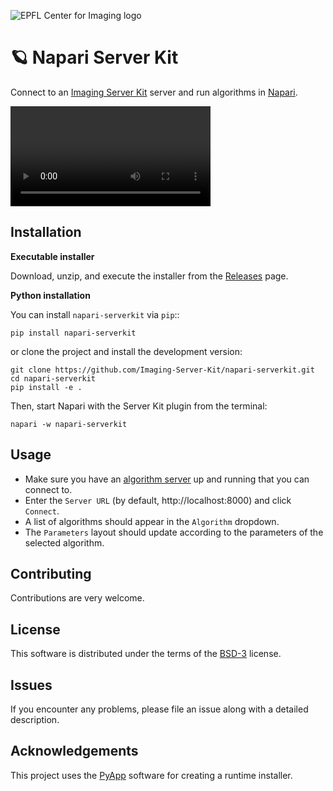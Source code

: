 ![EPFL Center for Imaging logo](https://imaging.epfl.ch/resources/logo-for-gitlab.svg)
# 🪐 Napari Server Kit

Connect to an [Imaging Server Kit](https://github.com/Imaging-Server-Kit/imaging-server-kit) server and run algorithms in [Napari](https://napari.org/stable/).


<video width="320" autoplay loop>
    <source src="./assets/screencast.mp4" type="video/webm">
    Your browser does not support the video tag.
</video>

## Installation

**Executable installer**

Download, unzip, and execute the installer from the [Releases](https://github.com/Imaging-Server-Kit/napari-serverkit/releases) page.

**Python installation**

You can install `napari-serverkit` via `pip`::

```
pip install napari-serverkit
```

or clone the project and install the development version:

```
git clone https://github.com/Imaging-Server-Kit/napari-serverkit.git
cd napari-serverkit
pip install -e .
```

Then, start Napari with the Server Kit plugin from the terminal:

```
napari -w napari-serverkit
```

## Usage

- Make sure you have an [algorithm server](https://github.com/Imaging-Server-Kit/imaging-server-kit) up and running that you can connect to.
- Enter the `Server URL` (by default, http://localhost:8000) and click `Connect`.
- A list of algorithms should appear in the `Algorithm` dropdown.
- The `Parameters` layout should update according to the parameters of the selected algorithm.

## Contributing

Contributions are very welcome.

## License

This software is distributed under the terms of the [BSD-3](http://opensource.org/licenses/BSD-3-Clause) license.

## Issues

If you encounter any problems, please file an issue along with a detailed description.

## Acknowledgements

This project uses the [PyApp](https://github.com/ofek/pyapp) software for creating a runtime installer.